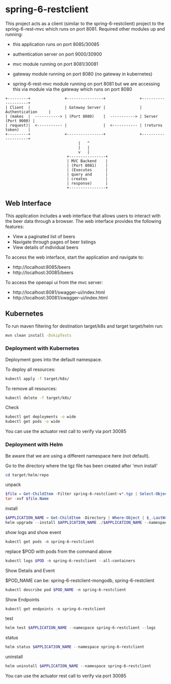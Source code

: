 # spring-6-restclient

This project acts as a client (similar to the spring-6-restclient) project to the spring-6-rest-mvc which runs on port 8081.
Required other modules up and running:
- this application runs on port 8085/30085
- authentication server on port 9000/30900
- mvc module running on port 8081/30081
- gateway module running on port 8080 (no gateway in kubernetes)

- spring-6-rest-mvc module running on port 8081 but we are accessing this via module via the gateway which runs on port 8080


```plaintext
+---------+               +----------------+               +--------------------+
| Client  |               | Gateway Server |               | Authentication     |
| (makes  |  -----------> | (Port 8080)    |  -----------> | Server (Port 9000) |
| request)|  <----------- |                |  <----------- | (returns token)    |
+---------+               +----------------+               +--------------------+
                                |   ^  
                                |   |
                                v   |
                           +----------------+               
                           | MVC Backend    |
                           | (Port 8081)    |
                           | (Executes      |
                           | query and      |
                           | creates        |
                           | response)      |
                           +----------------+
```

## Web Interface

This application includes a web interface that allows users to interact with the beer data through a browser. The web interface provides the following features:

- View a paginated list of beers
- Navigate through pages of beer listings
- View details of individual beers

To access the web interface, start the application and navigate to: 
- http://localhost:8085/beers
- http://localhost:30085/beers

To access the openapi ui from the mvc server:
- http://localhost:8081/swagger-ui/index.html
- http://localhost:30081/swagger-ui/index.html

## Kubernetes

To run maven filtering for destination target/k8s and target target/helm run:
```bash
mvn clean install -DskipTests 
```

### Deployment with Kubernetes

Deployment goes into the default namespace.

To deploy all resources:
```bash
kubectl apply -f target/k8s/
```

To remove all resources:
```bash
kubectl delete -f target/k8s/
```

Check
```bash
kubectl get deployments -o wide
kubectl get pods -o wide
```

You can use the actuator rest call to verify via port 30085

### Deployment with Helm

Be aware that we are using a different namespace here (not default).

Go to the directory where the tgz file has been created after 'mvn install'
```powershell
cd target/helm/repo
```

unpack
```powershell
$file = Get-ChildItem -Filter spring-6-restclient-v*.tgz | Select-Object -First 1
tar -xvf $file.Name
```

install
```powershell
$APPLICATION_NAME = Get-ChildItem -Directory | Where-Object { $_.LastWriteTime -ge $file.LastWriteTime } | Select-Object -ExpandProperty Name
helm upgrade --install $APPLICATION_NAME ./$APPLICATION_NAME --namespace spring-6-restclient --create-namespace --wait --timeout 5m --debug --render-subchart-notes
```

show logs and show event
```powershell
kubectl get pods -n spring-6-restclient
```
replace $POD with pods from the command above
```powershell
kubectl logs $POD -n spring-6-restclient --all-containers
```

Show Details and Event

$POD_NAME can be: spring-6-restclient-mongodb, spring-6-restclient
```powershell
kubectl describe pod $POD_NAME -n spring-6-restclient
```

Show Endpoints
```powershell
kubectl get endpoints -n spring-6-restclient
```

test
```powershell
helm test $APPLICATION_NAME --namespace spring-6-restclient --logs
```

status
```powershell
helm status $APPLICATION_NAME --namespace spring-6-restclient
```

uninstall
```powershell
helm uninstall $APPLICATION_NAME --namespace spring-6-restclient
```

You can use the actuator rest call to verify via port 30085
